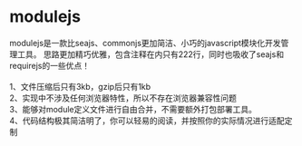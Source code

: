 modulejs
========

modulejs是一款比seajs、commonjs更加简洁、小巧的javascript模块化开发管理工具。
思路更加精巧优雅，包含注释在内只有222行，同时也吸收了seajs和requirejs的一些优点！<br>
<br>
1、文件压缩后只有3kb，gzip后只有1kb<br>
2、实现中不涉及任何浏览器特性，所以不存在浏览器兼容性问题<br>
3、能够对module定义文件进行自由合并，不需要额外打包部署工具。<br>
4、代码结构极其简洁明了，你可以轻易的阅读，并按照你的实际情况进行适配定制<br>



